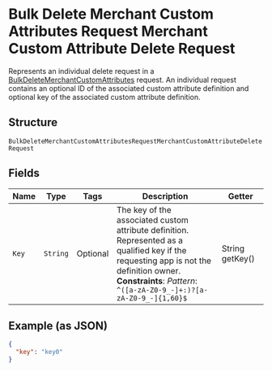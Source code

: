 
# Bulk Delete Merchant Custom Attributes Request Merchant Custom Attribute Delete Request

Represents an individual delete request in a [BulkDeleteMerchantCustomAttributes](../../doc/api/merchant-custom-attributes.md#bulk-delete-merchant-custom-attributes)
request. An individual request contains an optional ID of the associated custom attribute definition
and optional key of the associated custom attribute definition.

## Structure

`BulkDeleteMerchantCustomAttributesRequestMerchantCustomAttributeDeleteRequest`

## Fields

| Name | Type | Tags | Description | Getter |
|  --- | --- | --- | --- | --- |
| `Key` | `String` | Optional | The key of the associated custom attribute definition.<br>Represented as a qualified key if the requesting app is not the definition owner.<br>**Constraints**: *Pattern*: `^([a-zA-Z0-9_-]+:)?[a-zA-Z0-9_-]{1,60}$` | String getKey() |

## Example (as JSON)

```json
{
  "key": "key0"
}
```

